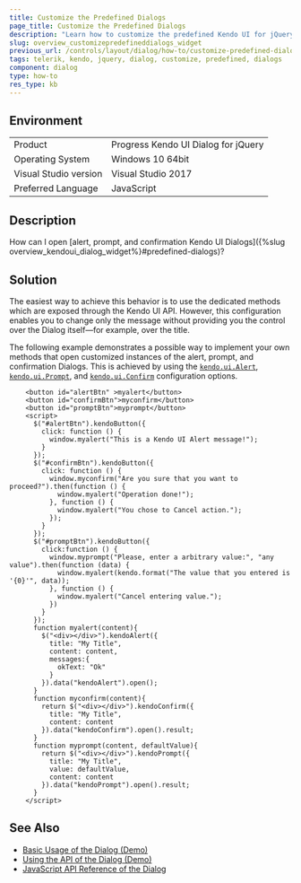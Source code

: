 ```yaml
---
title: Customize the Predefined Dialogs
page_title: Customize the Predefined Dialogs 
description: "Learn how to customize the predefined Kendo UI for jQuery Dialogs."
slug: overview_customizepredefineddialogs_widget
previous_url: /controls/layout/dialog/how-to/customize-predefined-dialogs 
tags: telerik, kendo, jquery, dialog, customize, predefined, dialogs 
component: dialog
type: how-to
res_type: kb
---
```


## Environment

<table>
 <tr>
  <td>Product</td>
  <td>Progress Kendo UI Dialog for jQuery</td>
 </tr>
 <tr>
  <td>Operating System</td>
  <td>Windows 10 64bit</td>
 </tr>
 <tr>
  <td>Visual Studio version</td>
  <td>Visual Studio 2017</td>
 </tr>
 <tr>
  <td>Preferred Language</td>
  <td>JavaScript</td>
 </tr>
</table>

## Description

How can I open [alert, prompt, and confirmation Kendo UI Dialogs]({%slug overview_kendoui_dialog_widget%}#predefined-dialogs)?

## Solution

The easiest way to achieve this behavior is to use the dedicated methods which are exposed through the Kendo UI API. However, this configuration enables you to change only the message without providing you the control over the Dialog itself&mdash;for example, over the title.

The following example demonstrates a possible way to implement your own methods that open customized instances of the alert, prompt, and confirmation Dialogs. This is achieved by using the [`kendo.ui.Alert`](/api/javascript/ui/alert), [`kendo.ui.Prompt`](/api/javascript/ui/prompt), and [`kendo.ui.Confirm`](/api/javascript/ui/confirm) configuration options.

````dojo
    <button id="alertBtn" >myalert</button>
    <button id="confirmBtn">myconfirm</button>
    <button id="promptBtn">myprompt</button>
    <script>
      $("#alertBtn").kendoButton({
        click: function () {
          window.myalert("This is a Kendo UI Alert message!");
        }
      });
      $("#confirmBtn").kendoButton({
        click: function () {
          window.myconfirm("Are you sure that you want to proceed?").then(function () {
            window.myalert("Operation done!");
          }, function () {
            window.myalert("You chose to Cancel action.");
          });
        }
      });
      $("#promptBtn").kendoButton({
        click:function () {
          window.myprompt("Please, enter a arbitrary value:", "any value").then(function (data) {
            window.myalert(kendo.format("The value that you entered is '{0}'", data));
          }, function () {
            window.myalert("Cancel entering value.");
          })
        }
      });
      function myalert(content){
        $("<div></div>").kendoAlert({
          title: "My Title",
          content: content,
          messages:{
            okText: "Ok"
          }
        }).data("kendoAlert").open();
      }
      function myconfirm(content){
        return $("<div></div>").kendoConfirm({
          title: "My Title",
          content: content
        }).data("kendoConfirm").open().result;
      }
      function myprompt(content, defaultValue){
        return $("<div></div>").kendoPrompt({
          title: "My Title",
          value: defaultValue,
          content: content
        }).data("kendoPrompt").open().result;
      }
    </script>
````

## See Also

* [Basic Usage of the Dialog (Demo)](https://demos.telerik.com/kendo-ui/dialog/index)
* [Using the API of the Dialog (Demo)](https://demos.telerik.com/kendo-ui/dialog/api)
* [JavaScript API Reference of the Dialog](/api/javascript/ui/dialog)
